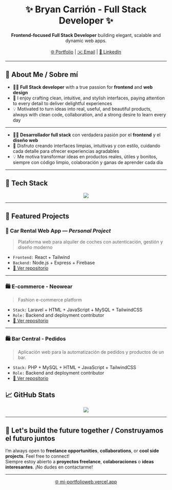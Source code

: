 <h1 align="center">✨ Bryan Carrión - Full Stack Developer ✨</h1>

<p align="center">
  <b>Frontend-focused Full Stack Developer</b> building elegant, scalable and dynamic web apps.
  <br><br>
  <a href="https://mi-portfolioweb.vercel.app" target="_blank">🌐 Portfolio</a> |
  <a href="mailto:bryancarrion2104@gmail.com">✉️ Email</a> |
  <a href="https://www.linkedin.com/in/bryan20">🔗 LinkedIn</a>
</p>

---

## 🚀 About Me / Sobre mí

- 👨‍💻 **Full Stack developer** with a true passion for **frontend** and **web design**  
- 🎨 I enjoy crafting clean, intuitive, and stylish interfaces, paying attention to every detail to deliver delightful experiences  
- 💡 Motivated to turn ideas into real, useful, and beautiful products, always with clean code, collaboration, and a strong desire to learn every day  

---

- 👨‍💻 **Desarrollador full stack** con verdadera pasión por el **frontend** y el **diseño web**  
- 🎨 Disfruto creando interfaces limpias, intuitivas y con estilo, cuidando cada detalle para ofrecer experiencias agradables  
- 💡 Me motiva transformar ideas en productos reales, útiles y bonitos, siempre con código limpio, colaboración y ganas de aprender cada día  

---

## 🧰 Tech Stack

<p align="center">
  <img src="https://skillicons.dev/icons?i=html,css,js,react,angular,tailwind,bootstrap,java,php,nodejs,spring,laravel,mysql,git,docker,postman,vscode,figma,gitlab,github" />
</p>

---

## 📌 Featured Projects

### 🚗 Car Rental Web App — *Personal Project*  
> Plataforma web para alquiler de coches con autenticación, gestión y diseño moderno

- `Frontend:` React + Tailwind  
- `Backend:` Node.js + Express + Firebase  
- [🔗 Ver repositorio](https://github.com/Dasa-Alzate/alquiler_coches)

---

### 🛍️ E-commerce - Neowear  
> Fashion e-commerce platform

- `Stack:` Laravel + HTML + JavaScript + MySQL + TailwindCSS
- `Role:` Backend and deployment contributor  
- [🔗 Ver repositorio](https://github.com/bryancarrion19/Neowear-e-commerce)

---

### 🛍️ Bar Central - Pedidos  
> Aplicación web para la automatización de pedidos y productos de un bar.

- `Stack:` PHP + MySQL + HTML + JavaScript + TailwindCSS
- `Role:` Backend and deployment contributor  
- [🔗 Ver repositorio](https://github.com/bryancarrion19/Neowear-e-commerce)

## 📈 GitHub Stats

<p align="center">
  <img src="https://github-readme-stats.vercel.app/api?username=bryancarrion19&show_icons=true&theme=tokyonight&hide_title=true&hide=issues" />
</p>

---

## 🤖 Let's build the future together / Construyamos el futuro juntos

I’m always open to **freelance opportunities**, **collaborations**, or **cool side projects**. Feel free to connect!  
Siempre estoy abierto a **proyectos freelance**, **colaboraciones** o **ideas interesantes**. ¡No dudes en contactarme!

---

<p align="center">
  <a href="https://mi-portfolioweb.vercel.app" target="_blank">🌐 mi-portfolioweb.vercel.app</a>
</p>
